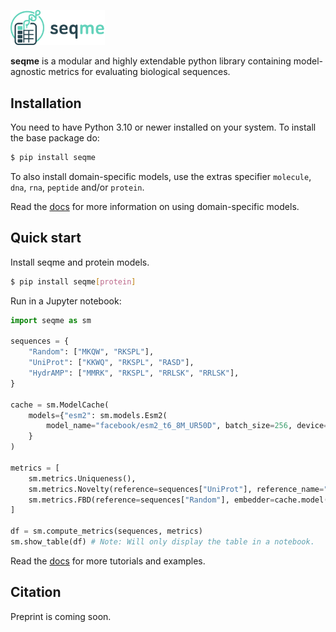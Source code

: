 <p align="left">
    <img src="docs/_static/logo_title.svg" alt="seqme logo" width="30%">
</p>

**seqme** is a modular and highly extendable python library containing model-agnostic metrics for evaluating biological sequences.

## Installation

You need to have Python 3.10 or newer installed on your system. To install the base package do:

```bash
$ pip install seqme
```

To also install domain-specific models, use the extras specifier `molecule`, `dna`, `rna`, `peptide` and/or `protein`.

Read the [docs](https://seqme.readthedocs.io/en/latest/api/models_index.html) for more information on using domain-specific models.

## Quick start

Install seqme and protein models.

```bash
$ pip install seqme[protein]
```

Run in a Jupyter notebook:

```python
import seqme as sm

sequences = {
    "Random": ["MKQW", "RKSPL"],
    "UniProt": ["KKWQ", "RKSPL", "RASD"],
    "HydrAMP": ["MMRK", "RKSPL", "RRLSK", "RRLSK"],
}

cache = sm.ModelCache(
    models={"esm2": sm.models.Esm2(
        model_name="facebook/esm2_t6_8M_UR50D", batch_size=256, device="cpu")
    }
)

metrics = [
    sm.metrics.Uniqueness(),
    sm.metrics.Novelty(reference=sequences["UniProt"], reference_name="UniProt"),
    sm.metrics.FBD(reference=sequences["Random"], embedder=cache.model("esm2")),
]

df = sm.compute_metrics(sequences, metrics)
sm.show_table(df) # Note: Will only display the table in a notebook.
```

Read the [docs](https://seqme.readthedocs.io/en/latest/tutorials/index.html) for more tutorials and examples.

## Citation

Preprint is coming soon.
